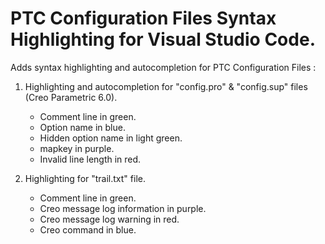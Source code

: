 # PTC Configuration Files Syntax Highlighting for Visual Studio Code.

Adds syntax highlighting and autocompletion for PTC Configuration Files :


1) Highlighting and autocompletion for "config.pro" & "config.sup" files (Creo Parametric 6.0).
    - Comment line in green.
    - Option name in blue.
    - Hidden option name in light green.
    - mapkey in purple.
    - Invalid line length in red.

2) Highlighting for "trail.txt" file.
    - Comment line in green.
    - Creo message log information in purple.
    - Creo message log warning in red.
    - Creo command in blue.
